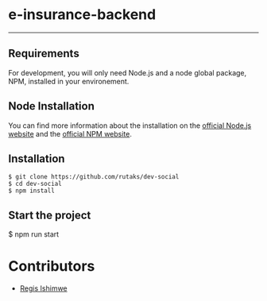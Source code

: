 # e-insurance-backend

---
## Requirements
For development, you will only need Node.js and a node global package, NPM, installed in your environement.

## Node Installation
  You can find more information about the installation on the [official Node.js website](https://nodejs.org/) and the [official NPM website](https://npmjs.org/).

## Installation
    $ git clone https://github.com/rutaks/dev-social
    $ cd dev-social
    $ npm install

## Start the project
$ npm run start

# Contributors
  - [Regis Ishimwe](https://github.com/mzeecob/)
